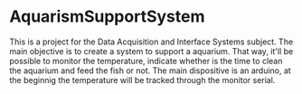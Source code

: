 # AquarismSupportSystem
This is a project for the Data Acquisition and Interface Systems subject. The main objective is to create a system to support a aquarium. That way, it'll be possible to monitor the temperature, indicate whether is the time to clean the aquarium and feed the fish or not. The main dispositive is an arduino, at the beginnig the temperature will be tracked through the monitor serial.
